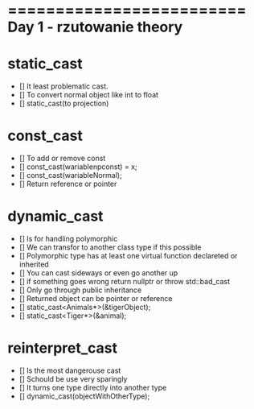 =========================
Day 1 - rzutowanie theory
=========================

# static_cast
- [] It least problematic cast.
- [] To convert normal object like int to float
- [] static_cast<whatWeWant>(to projection)

# const_cast
- [] To add or remove const
- [] const_cast<whatWeWant>(wariablenpconst) = x;
- [] const_cast<const whatWeWant>(wariableNormal);
- [] Return reference or pointer

# dynamic_cast 
- [] Is for handling polymorphic
- [] We can transfor to another class type if this possible
- [] Polymorphic type has at least one virtual function
declareted or inherited
- [] You can cast sideways or even go another up
- [] if something goes wrong return nullptr or throw std::bad_cast
- [] Only go through public inheritance
- [] Returned object can be pointer or reference 
- [] static_cast<Animals*>(&tigerObject);
- [] static_cast<Tiger*>(&animal);

# reinterpret_cast
- [] Is the most dangerouse cast
- [] Schould be use very sparingly
- [] It turns one type directly into another type
- [] dynamic_cast<oneType>(objectWithOtherType);
